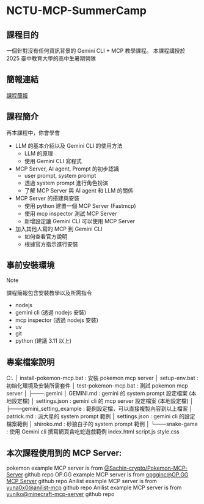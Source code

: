 # NCTU-MCP-SummerCamp

## 課程目的

一個針對沒有任何資訊背景的 Gemini CLI + MCP 教學課程。 本課程講授於 2025 臺中教育大學的高中生暑期營隊

## 簡報連結

[課程簡報](https://docs.google.com/presentation/d/1kSk76oPDqJ85kIR1wgpE-4qRHHKkrOVKJFqDKCh9I04/edit?usp=sharing)

## 課程簡介

再本課程中，你會學會
- LLM 的基本介紹以及 Gemini CLI 的使用方法
  - LLM 的原理
  - 使用 Gemini CLI 寫程式
- MCP Server, AI agent, Prompt 的初步認識
  - user prompt, system prompt
  - 透過 system prompt 進行角色扮演
  - 了解 MCP Server 與 AI agent 和 LLM 的關係
- MCP Server 的搭建與安裝
  - 使用 python 建置一個 MCP Server (Fastmcp)
  - 使用 mcp inspector 測試 MCP Server
  - 新增設定讓 Gemini CLI 可以使用 MCP Server 
- 加入其他人寫的 MCP 到 Gemini CLI
  - 如何查看官方說明
  - 根據官方指示進行安裝
 
## 事前安裝環境
> [!NOTE] 
> 課程簡報包含安裝教學以及所需指令

- nodejs
- gemini cli (透過 nodejs 安裝)
- mcp inspector (透過 nodejs 安裝)
- uv
- git
- python (建議 3.11 以上)

## 專案檔案說明

C:.
│   install-pokemon-mcp.bat : 安裝 pokemon mcp server
│   setup-env.bat : 初始化環境及安裝所需套件
│   test-pokemon-mcp.bat : 測試 pokemon mcp server
│
├───.gemini
│       GEMINI.md : gemini 的 system prompt 設定檔案 (本地設定檔)
│       settings.json : gemini cli 的 mcp server 設定檔案 (本地設定檔)
│
├───gemini_setting_example : 範例設定檔，可以直接複製內容到以上檔案
│       patrick.md : 派大星的 system prompt 範例
│       settings.json : gemini cli 的設定檔案範例
│       shiroko.md : 砂狼白子的 system prompt 範例
│
└───snake-game : 使用 Gemini cli 撰寫網頁貪吃蛇遊戲範例
        index.html
        script.js
        style.css

## 本次課程使用到的 MCP Server:

pokemon example MCP server is from [@Sachin-crypto/Pokemon-MCP-Server](https://github.com/Sachin-crypto/Pokemon-MCP-Server) github repo
OP.GG example MCP server is from [opgginc@OP.GG MCP Server](https://github.com/opgginc/opgg-mcp) github repo
Anilist example MCP server is from [yuna0x0@anilist-mcp](https://github.com/yuna0x0/anilist-mcp) github repo
Anilist example MCP server is from [yuniko@minecraft-mcp-server](https://github.com/yuniko-software/minecraft-mcp-server) github repo

